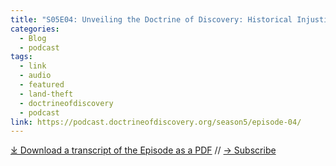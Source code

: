 ```yaml
---
title: "S05E04: Unveiling the Doctrine of Discovery: Historical Injustice and Pathways to Healing with Steven J. Schwartzberg"
categories:
  - Blog
  - podcast
tags:
  - link
  - audio
  - featured
  - land-theft
  - doctrineofdiscovery
  - podcast
link: https://podcast.doctrineofdiscovery.org/season5/episode-04/
---
```

<div id="buzzsprout-player-16099004"></div><script src="https://www.buzzsprout.com/1926214/episodes/16099004-s05e04-unveiling-the-doctrine-of-discovery-historical-injustice-and-pathways-to-healing.js?container_id=buzzsprout-player-16099004&player=small" type="text/javascript" charset="utf-8"></script>

[⤓ Download a transcript of the Episode as a PDF](https://podcast.doctrineofdiscovery.org/assets/pdfs/S05E04-Unveiling_the_Doctrine_of_Discovery_Historical_Injustice_and_Pathways_to_Healing.pdf) // [→ Subscribe](https://podcast.doctrineofdiscovery.org/subscribe/)
